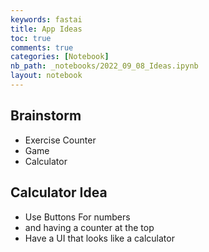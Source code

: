 ```yaml
---
keywords: fastai
title: App Ideas
toc: true
comments: true
categories: [Notebook]
nb_path: _notebooks/2022_09_08_Ideas.ipynb
layout: notebook
---
```


<!--
#################################################
### THIS FILE WAS AUTOGENERATED! DO NOT EDIT! ###
#################################################
# file to edit: _notebooks/2022_09_08_Ideas.ipynb
-->

<div class="container" id="notebook-container">
        
<div class="cell border-box-sizing text_cell rendered"><div class="inner_cell">
<div class="text_cell_render border-box-sizing rendered_html">
<h2 id="Brainstorm">Brainstorm<a class="anchor-link" href="#Brainstorm"> </a></h2><ul>
<li>Exercise Counter</li>
<li>Game</li>
<li>Calculator</li>
</ul>

</div>
</div>
</div>
<div class="cell border-box-sizing text_cell rendered"><div class="inner_cell">
<div class="text_cell_render border-box-sizing rendered_html">
<h2 id="Calculator-Idea">Calculator Idea<a class="anchor-link" href="#Calculator-Idea"> </a></h2><ul>
<li>Use Buttons For numbers</li>
<li>and having a counter at the top</li>
<li>Have a UI that looks like a calculator</li>
</ul>

</div>
</div>
</div>
</div>
 

